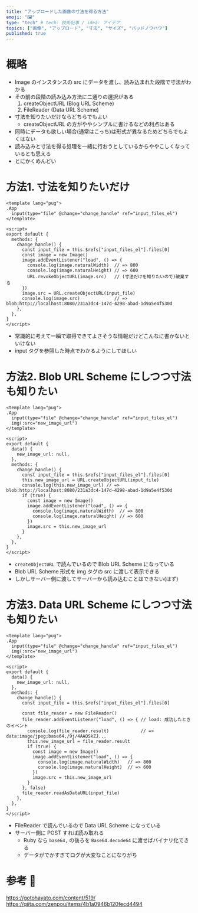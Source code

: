 ```yaml
---
title: "アップロードした画像の寸法を得る方法"
emoji: "🖼"
type: "tech" # tech: 技術記事 / idea: アイデア
topics: ["画像", "アップロード", "寸法", "サイズ", "バッドノウハウ"]
published: true
---
```


# 概略 #

  * Image のインスタンスの src にデータを渡し、読み込まれた段階で寸法がわかる
  * その前の段階の読み込み方法に二通りの選択がある
    1. createObjectURL (Blog URL Scheme)
    1. FileReader (Data URL Scheme)
  * 寸法を知りたいだけならどちらでもよい
    * createObjectURL の方がややシンプルに書けるなどの利点はある
  * 同時にデータも欲しい場合(通常はこっち)は形式が異なるためどちらでもよくはない
  * 読み込みと寸法を得る処理を一緒に行おうとしているからややこしくなっているとも思える
  * とにかくめんどい

# 方法1. 寸法を知りたいだけ #

```vue
<template lang="pug">
.App
  input(type="file" @change="change_handle" ref="input_files_el")
</template>

<script>
export default {
  methods: {
    change_handle() {
      const input_file = this.$refs["input_files_el"].files[0]
      const image = new Image()
      image.addEventListener("load", () => {
        console.log(image.naturalWidth)  // => 800
        console.log(image.naturalHeight) // => 600
        URL.revokeObjectURL(image.src)   // (寸法だけを知りたいので)破棄する
      })
      image.src = URL.createObjectURL(input_file)
      console.log(image.src)             // => blob:http://localhost:8080/231a3dc4-147d-4298-abad-1d9a5e4f530d
    },
  },
}
</script>
```

  * 常識的に考えて一瞬で取得できてよさそうな情報だけどこんなに書かないといけない
  * input タグを参照した時点でわかるようにしてほしい

# 方法2. Blob URL Scheme にしつつ寸法も知りたい #

```vue
<template lang="pug">
.App
  input(type="file" @change="change_handle" ref="input_files_el")
  img(:src="new_image_url")
</template>

<script>
export default {
  data() {
    new_image_url: null,
  },
  methods: {
    change_handle() {
      const input_file = this.$refs["input_files_el"].files[0]
      this.new_image_url = URL.createObjectURL(input_file)
      console.log(this.new_image_url) // => blob:http://localhost:8080/231a3dc4-147d-4298-abad-1d9a5e4f530d
      if (true) {
        const image = new Image()
        image.addEventListener("load", () => {
          console.log(image.naturalWidth)  // => 800
          console.log(image.naturalHeight) // => 600
        })
        image.src = this.new_image_url
      }
    },
  },
}
</script>
```

  * `createObjectURL` で読んでいるので Blob URL Scheme になっている
  * Blob URL Scheme 形式を img タグの src に渡して表示できる
  * しかしサーバー側に渡してサーバーから読み込むことはできない(はず)

# 方法3. Data URL Scheme にしつつ寸法も知りたい #

```vue
<template lang="pug">
.App
  input(type="file" @change="change_handle" ref="input_files_el")
  img(:src="new_image_url")
</template>

<script>
export default {
  data() {
    new_image_url: null,
  },
  methods: {
    change_handle() {
      const input_file = this.$refs["input_files_el"].files[0]

      const file_reader = new FileReader()
      file_reader.addEventListener("load", () => { // load: 成功したときのイベント
        console.log(file_reader.result)            // => data:image/jpeg;base64,/9j/4AAQSkZJ...
        this.new_image_url = file_reader.result
        if (true) {
          const image = new Image()
          image.addEventListener("load", () => {
            console.log(image.naturalWidth)   // => 800
            console.log(image.naturalHeight)  // => 600
          })
          image.src = this.new_image_url
        }
      }, false)
      file_reader.readAsDataURL(input_file)
    },
  },
}
</script>
```

  * FileReader で読んでいるので Data URL Scheme になっている
  * サーバー側に POST すれば読み取れる
    * Ruby なら `base64,` の後ろを `Base64.decode64` に渡せばバイナリ化できる
    * データがでかすぎてログが大変なことになりがち

# 参考 🙏 #

https://gotohayato.com/content/519/
https://qiita.com/zenpou/items/4b1a0946b120fecd4494
